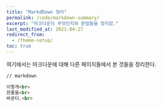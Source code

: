 ```yaml
---
title: "MarkdDown 정리"
permalink: /code/markdown-summary/
excerpt: "마크다운이 무엇인지와 문법들을 정리함."
last_modified_at: 2021-04-27
redirect_from:
  - /theme-setup/
toc: true
---
```




여기에서는 마크다운에 대해 다른 페이지들에서 본 것들을 정리한다.

```markdown
// markdown

이렇게<br>
한줄을<br>
바꾼다.<br>
```



